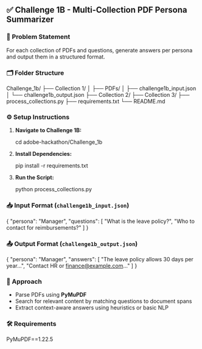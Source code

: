 
## ✅ Challenge 1B - Multi-Collection PDF Persona Summarizer

### 📄 Problem Statement

For each collection of PDFs and questions, generate answers per persona and output them in a structured format.

### 🗂️ Folder Structure

Challenge_1b/
├── Collection 1/
│   ├── PDFs/
│   ├── challenge1b_input.json
│   └── challenge1b_output.json
├── Collection 2/
├── Collection 3/
├── process_collections.py
├── requirements.txt
└── README.md


### ⚙️ Setup Instructions

1. **Navigate to Challenge 1B:**

   cd adobe-hackathon/Challenge_1b


2. **Install Dependencies:**

   pip install -r requirements.txt
   
3. **Run the Script:**

   python process_collections.py
   
### 📥 Input Format (`challenge1b_input.json`)

{
  "persona": "Manager",
  "questions": [
    "What is the leave policy?",
    "Who to contact for reimbursements?"
  ]
}


### 📤 Output Format (`challenge1b_output.json`)

{
  "persona": "Manager",
  "answers": [
    "The leave policy allows 30 days per year...",
    "Contact HR or finance@example.com..."
  ]
}

### 🧠 Approach

* Parse PDFs using **PyMuPDF**
* Search for relevant content by matching questions to document spans
* Extract context-aware answers using heuristics or basic NLP


### 🛠 Requirements

PyMuPDF==1.22.5